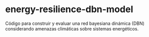 # energy-resilience-dbn-model
Código para construir y evaluar una red bayesiana dinámica (DBN) considerando amenazas climáticas sobre sistemas energéticos.
